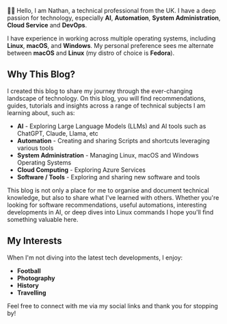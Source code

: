👋🏻 Hello, I am Nathan, a technical professional from the UK. I have a deep passion for technology, especially **AI**, **Automation**, **System Administration**, **Cloud Service** and **DevOps**.

I have experience in working across multiple operating systems, including **Linux**, **macOS**, and **Windows**. My personal preference sees me alternate between **macOS** and **Linux** (my distro of choice is **Fedora**).

## Why This Blog?
I created this blog to share my journey through the ever-changing landscape of technology. On this blog, you will find recommendations, guides, tutorials and insights across a range of technical subjects I am learning about, such as:

- **AI** - Exploring Large Language Models (LLMs) and AI tools such as ChatGPT, Claude, Llama, etc
- **Automation** - Creating and sharing Scripts and shortcuts leveraging various tools
- **System Administration** - Managing Linux, macOS and Windows Operating Systems
- **Cloud Computing** - Exploring Azure Services
- **Software / Tools** - Exploring and sharing new software and tools

This blog is not only a place for me to organise and document technical knowledge, but also to share what I've learned with others. Whether you're looking for software recommendations, useful automations, interesting developments in AI, or deep dives into Linux commands I hope you'll find something valuable here.

## My Interests

When I'm not diving into the latest tech developments, I enjoy:

- **Football**
- **Photography**
- **History**
- **Travelling**

Feel free to connect with me via my social links and thank you for stopping by!

